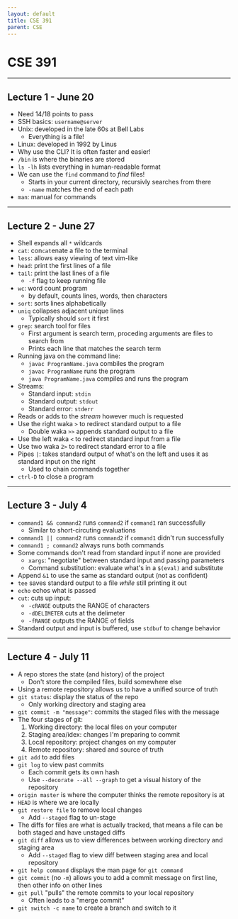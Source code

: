 ```yaml
---
layout: default
title: CSE 391
parent: CSE
---
```


# CSE 391

---

## Lecture 1 - June 20

- Need 14/18 points to pass
- SSH basics: `username@server`
- Unix: developed in the late 60s at Bell Labs
    - Everything is a file!
- Linux: developed in 1992 by Linus
- Why use the CLI? It is often faster and easier!
- `/bin` is where the binaries are stored
- `ls -lh` lists everything in `h`uman-readable format
- We can use the `find` command to *find* files!
    - Starts in your current directory, recursivly searches from there
    - `-name` matches the end of each path
- `man`: manual for commands

---

## Lecture 2 - June 27

- Shell expands all `*` wildcards
- `cat`: con`cat`enate a file to the terminal
- `less`: allows easy viewing of text vim-like
- `head`: print the first lines of a file
- `tail`: print the last lines of a file
    - `-f` flag to keep running file
- `wc`: word count program
    - by default, counts lines, words, then characters
- `sort`: sorts lines alphabetically
- `uniq` collapses adjacent unique lines
    - Typically should `sort` it first
- `grep`: search tool for files
    - First argument is search term, proceding arguments are files to search from
    - Prints each line that matches the search term
- Running java on the command line:
    - `javac ProgramName.java` combiles the program
    - `javac ProgramName` runs the program
    - `java ProgramName.java` compiles and runs the program
- Streams:
    - Standard input: `stdin`
    - Standard output: `stdout`
    - Standard error: `stderr`
- Reads or adds to the *stream* however much is requested
- Use the right waka `>` to redirect standard output to a file
    - Double waka `>>` appends standard output to a file
- Use the left waka `<` to redirect standard input from a file
- Use two waka `2>` to redirect standard error to a file
- Pipes `|`: takes standard output of what's on the left and uses it as standard input on the right
    - Used to chain commands together
- `ctrl-D` to close a program

---

## Lecture 3 - July 4

- `command1 && command2` runs `command2` if `command1` ran successfully
    - Similar to short-circuting evaluations
- `command1 || command2` runs `command2` if `command1` didn't run successfully
- `command1 ; command2` always runs both commands
- Some commands don't read from standard input if none are provided
    - `xargs`: "negotiate" between standard input and passing parameters
    - Command substitution: evaluate what's in a `$(eval)` and substitute
- Append `&1` to use the same as standard output (not as confident)
- `tee` saves standard output to a file *while* still printing it out
- `echo` echos what is passed
- `cut`: cuts up input:
    - `-cRANGE` outputs the RANGE of characters
    - `-dDELIMETER` cuts at the delimeter
    - `-fRANGE` outputs the RANGE of fields
- Standard output and input is buffered, use `stdbuf` to change behavior

---

## Lecture 4 - July 11

- A repo stores the state (and history) of the project
    - Don't store the compiled files, build somewhere else
- Using a remote repository allows us to have a unified source of truth
- `git status`: display the status of the repo
    - Only working directory and staging area
- `git commit -m "message"`: commits the staged files with the message
- The four stages of git:
    1. Working directory: the local files on your computer
    2. Staging area/idex: changes I'm preparing to commit
    3. Local repository: project changes on my computer
    4. Remote repository: shared and source of truth
- `git add` to add files
- `git log` to view past commits
    - Each commit gets its own hash
    - Use `--decorate --all --graph` to get a visual history of the repository
- `origin master` is where the computer thinks the remote repository is at
- `HEAD` is where we are locally
- `git restore file` to remove local changes
    - Add `--staged` flag to un-stage
- The diffs for files are what is actually tracked, that means a file can be both staged and have unstaged diffs
- `git diff` allows us to view differences between working directory and staging area
    - Add `--staged` flag to view diff between staging area and local repository
- `git help command` displays the man page for `git command`
- `git commit` (no `-m`) allows you to add a commit message on first line, then other info on other lines
- `git pull` "pulls" the remote commits to your local repository
    - Often leads to a "merge commit"
- `git switch -c name` to create a branch and switch to it
